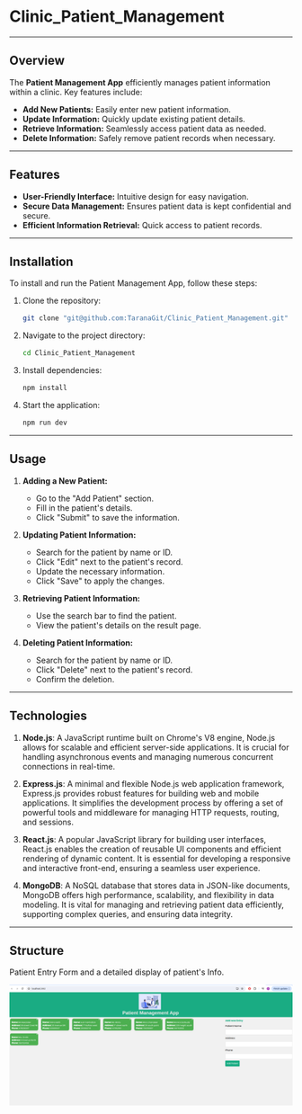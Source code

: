 # Clinic_Patient_Management

---

## Overview

The **Patient Management App** efficiently manages patient information within a clinic. Key features include:

- **Add New Patients:** Easily enter new patient information.
- **Update Information:** Quickly update existing patient details.
- **Retrieve Information:** Seamlessly access patient data as needed.
- **Delete Information:** Safely remove patient records when necessary.

---

## Features

- **User-Friendly Interface:** Intuitive design for easy navigation.
- **Secure Data Management:** Ensures patient data is kept confidential and secure.
- **Efficient Information Retrieval:** Quick access to patient records.

---

## Installation

To install and run the Patient Management App, follow these steps:

1. Clone the repository:
    ```bash
    git clone "git@github.com:TaranaGit/Clinic_Patient_Management.git"
    ```
2. Navigate to the project directory:
    ```bash
    cd Clinic_Patient_Management
    ```
3. Install dependencies:
    ```bash
    npm install
    ```
4. Start the application:
    ```bash
    npm run dev 
    ```

---

## Usage

1. **Adding a New Patient:**
   - Go to the "Add Patient" section.
   - Fill in the patient's details.
   - Click "Submit" to save the information.

2. **Updating Patient Information:**
   - Search for the patient by name or ID.
   - Click "Edit" next to the patient's record.
   - Update the necessary information.
   - Click "Save" to apply the changes.

3. **Retrieving Patient Information:**
   - Use the search bar to find the patient.
   - View the patient's details on the result page.

4. **Deleting Patient Information:**
   - Search for the patient by name or ID.
   - Click "Delete" next to the patient's record.
   - Confirm the deletion.

---

## Technologies 

1. **Node.js**: A JavaScript runtime built on Chrome's V8 engine, Node.js allows for scalable and efficient server-side applications. It is crucial for handling asynchronous events and managing numerous concurrent connections in real-time.

2. **Express.js**: A minimal and flexible Node.js web application framework, Express.js provides robust features for building web and mobile applications. It simplifies the development process by offering a set of powerful tools and middleware for managing HTTP requests, routing, and sessions.

3. **React.js**: A popular JavaScript library for building user interfaces, React.js enables the creation of reusable UI components and efficient rendering of dynamic content. It is essential for developing a responsive and interactive front-end, ensuring a seamless user experience.

4. **MongoDB**: A NoSQL database that stores data in JSON-like documents, MongoDB offers high performance, scalability, and flexibility in data modeling. It is vital for managing and retrieving patient data efficiently, supporting complex queries, and ensuring data integrity.


---


## Structure

Patient Entry Form and a detailed display of patient's Info.

![Patient Entry Form](image/image_pat.png)
